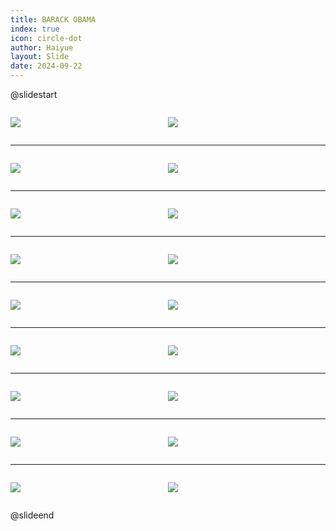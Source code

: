 ```yaml
---
title: BARACK OBAMA
index: true
icon: circle-dot
author: Haiyue
layout: Slide
date: 2024-09-22
---
```

 
@slidestart

<div style="display:flex">
<div style="flex:1">

![](https://raw.githubusercontent.com/yclord/reading/refs/heads/master/english/Level-O/BARACK%20OBAMA/001.webp)
</div>
<div style="flex:1">

![](https://raw.githubusercontent.com/yclord/reading/refs/heads/master/english/Level-O/BARACK%20OBAMA/002.webp)
</div>
</div>

---

<div style="display:flex">
<div style="flex:1">

![](https://raw.githubusercontent.com/yclord/reading/refs/heads/master/english/Level-O/BARACK%20OBAMA/003.webp)
</div>
<div style="flex:1">

![](https://raw.githubusercontent.com/yclord/reading/refs/heads/master/english/Level-O/BARACK%20OBAMA/004.webp)
</div>
</div>

---

<div style="display:flex">
<div style="flex:1">

![](https://raw.githubusercontent.com/yclord/reading/refs/heads/master/english/Level-O/BARACK%20OBAMA/005.webp)
</div>
<div style="flex:1">

![](https://raw.githubusercontent.com/yclord/reading/refs/heads/master/english/Level-O/BARACK%20OBAMA/006.webp)
</div>
</div>

---

<div style="display:flex">
<div style="flex:1">

![](https://raw.githubusercontent.com/yclord/reading/refs/heads/master/english/Level-O/BARACK%20OBAMA/007.webp)
</div>
<div style="flex:1">

![](https://raw.githubusercontent.com/yclord/reading/refs/heads/master/english/Level-O/BARACK%20OBAMA/008.webp)
</div>
</div>

---

<div style="display:flex">
<div style="flex:1">

![](https://raw.githubusercontent.com/yclord/reading/refs/heads/master/english/Level-O/BARACK%20OBAMA/009.webp)
</div>
<div style="flex:1">

![](https://raw.githubusercontent.com/yclord/reading/refs/heads/master/english/Level-O/BARACK%20OBAMA/010.webp)
</div>
</div>

---

<div style="display:flex">
<div style="flex:1">

![](https://raw.githubusercontent.com/yclord/reading/refs/heads/master/english/Level-O/BARACK%20OBAMA/011.webp)
</div>
<div style="flex:1">

![](https://raw.githubusercontent.com/yclord/reading/refs/heads/master/english/Level-O/BARACK%20OBAMA/012.webp)
</div>
</div>

---

<div style="display:flex">
<div style="flex:1">

![](https://raw.githubusercontent.com/yclord/reading/refs/heads/master/english/Level-O/BARACK%20OBAMA/013.webp)
</div>
<div style="flex:1">

![](https://raw.githubusercontent.com/yclord/reading/refs/heads/master/english/Level-O/BARACK%20OBAMA/014.webp)
</div>
</div>

---

<div style="display:flex">
<div style="flex:1">

![](https://raw.githubusercontent.com/yclord/reading/refs/heads/master/english/Level-O/BARACK%20OBAMA/015.webp)
</div>
<div style="flex:1">

![](https://raw.githubusercontent.com/yclord/reading/refs/heads/master/english/Level-O/BARACK%20OBAMA/016.webp)
</div>
</div>

---

<div style="display:flex">
<div style="flex:1">

![](https://raw.githubusercontent.com/yclord/reading/refs/heads/master/english/Level-O/BARACK%20OBAMA/017.webp)
</div>
<div style="flex:1">

![](https://raw.githubusercontent.com/yclord/reading/refs/heads/master/english/Level-O/BARACK%20OBAMA/018.webp)
</div>
</div>

@slideend